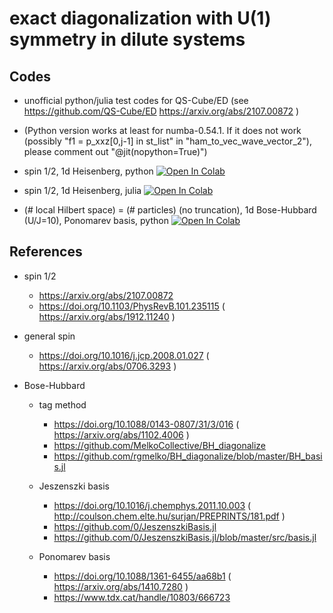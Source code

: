 # exact diagonalization with U(1) symmetry in dilute systems

## Codes

- unofficial python/julia test codes for QS-Cube/ED
(see https://github.com/QS-Cube/ED https://arxiv.org/abs/2107.00872 )

- (Python version works at least for numba-0.54.1. If it does not work (possibly "f1 = p_xxz[0,j-1] in st_list" in "ham_to_vec_wave_vector_2"), please comment out "@jit(nopython=True)")

- spin 1/2, 1d Heisenberg, python [![Open In Colab](https://colab.research.google.com/assets/colab-badge.svg)](https://colab.research.google.com/github/ryuikaneko/exact_diagonalization_u1_dilute/blob/master/spin_half/colab_python_1d_heisenberg_20211206.ipynb)

- spin 1/2, 1d Heisenberg, julia [![Open In Colab](https://colab.research.google.com/assets/colab-badge.svg)](https://colab.research.google.com/github/ryuikaneko/exact_diagonalization_u1_dilute/blob/master/spin_half/colab_julia_1d_heisenberg_20211206.ipynb)

<!--
- spin 1/2, 1d Heisenberg, python [![Open In Colab](https://colab.research.google.com/assets/colab-badge.svg)](https://colab.research.google.com/github/ryuikaneko/exact_diagonalization_u1_dilute/blob/master/spin_half/prog_python_1d_heisenberg_20211206.ipynb)

- spin 1/2, 1d Heisenberg, julia [![Open In Colab](https://colab.research.google.com/assets/colab-badge.svg)](https://colab.research.google.com/github/ryuikaneko/exact_diagonalization_u1_dilute/blob/master/spin_half/prog_julia_1d_heisenberg_20211206.ipynb)
-->

- (\# local Hilbert space) = (\# particles) (no truncation), 1d Bose-Hubbard (U/J=10), Ponomarev basis, python [![Open In Colab](https://colab.research.google.com/assets/colab-badge.svg)](https://colab.research.google.com/github/ryuikaneko/exact_diagonalization_u1_dilute/blob/master/bose_hubbard_basis_ponomarev_no_truncation/colab_python_1d_bose_basis_ponomarev_20211215.ipynb)

## References

- spin 1/2

  - https://arxiv.org/abs/2107.00872
  - https://doi.org/10.1103/PhysRevB.101.235115 ( https://arxiv.org/abs/1912.11240 )

- general spin

  - https://doi.org/10.1016/j.jcp.2008.01.027 ( https://arxiv.org/abs/0706.3293 )

- Bose-Hubbard

  - tag method

    - https://doi.org/10.1088/0143-0807/31/3/016 ( https://arxiv.org/abs/1102.4006 )
    - https://github.com/MelkoCollective/BH_diagonalize
    - https://github.com/rgmelko/BH_diagonalize/blob/master/BH_basis.jl

  - Jeszenszki basis

    - https://doi.org/10.1016/j.chemphys.2011.10.003 ( http://coulson.chem.elte.hu/surjan/PREPRINTS/181.pdf )
    - https://github.com/0/JeszenszkiBasis.jl
    - https://github.com/0/JeszenszkiBasis.jl/blob/master/src/basis.jl

  - Ponomarev basis

    - https://doi.org/10.1088/1361-6455/aa68b1 ( https://arxiv.org/abs/1410.7280 )
    - https://www.tdx.cat/handle/10803/666723
